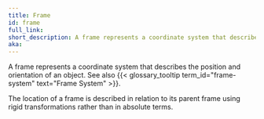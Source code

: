 ```yaml
---
title: Frame
id: frame
full_link:
short_description: A frame represents a coordinate system that describes the position and orientation of an object.
aka:
---
```


A frame represents a coordinate system that describes the position and orientation of an object.
See also {{< glossary_tooltip term_id="frame-system" text="Frame System" >}}.

The location of a frame is described in relation to its parent frame using rigid transformations rather than in absolute terms.
